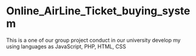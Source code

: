 # Online_AirLine_Ticket_buying_system
This is a one of our group project conduct in our university develop my using languages as JavaScript, PHP, HTML, CSS 
